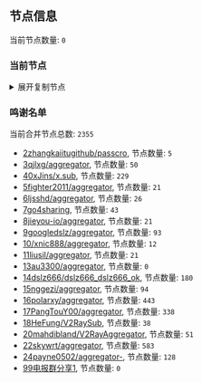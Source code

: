 
## 节点信息
当前节点数量: `0`
### 当前节点
<details>
  <summary>展开复制节点</summary>

    

</details>

### 鸣谢名单
当前合并节点总数: `2355`
- [2zhangkaiitugithub/passcro](https://github.com/zhangkaiitugithub/passcro), 节点数量: `5`
- [3qjlxg/aggregator](https://github.com/qjlxg/aggregator), 节点数量: `50`
- [40xJins/x.sub](https://github.com/0xJins/x.sub), 节点数量: `229`
- [5fighter2011/aggregator](https://github.com/fighter2011/aggregator), 节点数量: `21`
- [6ljsshd/aggregator](https://github.com/ljsshd/aggregator), 节点数量: `26`
- [7go4sharing](https://github.com/go4sharing), 节点数量: `43`
- [8jieyou-io/aggregator](https://github.com/jieyou-io/aggregator), 节点数量: `21`
- [9googledslz/aggregator](https://github.com/googledslz/aggregator), 节点数量: `93`
- [10/xnic888/aggregator](https://github.com/xnic888/aggregator), 节点数量: `12`
- [11liusil/aggregator](https://github.com/liusil/aggregator), 节点数量: `21`
- [13au3300/aggregator](https://github.com/au3300/aggregator), 节点数量: `0`
- [14dslz666/dslz666_dslz666_ok](https://github.com/dslz666/dslz666_dslz666_ok), 节点数量: `180`
- [15nggezi/aggregator](https://github.com/nggezi/aggregator), 节点数量: `94`
- [16polarxy/aggregator](https://github.com/polarxy/aggregator), 节点数量: `443`
- [17PangTouY00/aggregator](https://github.com/PangTouY00/aggregator), 节点数量: `338`
- [18HeFung/V2RaySub](https://github.com/HeFung/V2RaySub), 节点数量: `38`
- [20mahdibland/V2RayAggregator](https://github.com/mahdibland/V2RayAggregator), 节点数量: `51`
- [22skywrt/aggregator](https://github.com/skywrt/aggregator), 节点数量: `583`
- [24payne0502/aggregator-](https://github.com/payne0502/aggregator-), 节点数量: `128`
- [99电报群分享1](https://github.com/cdddbc/getAirport), 节点数量: `0`


